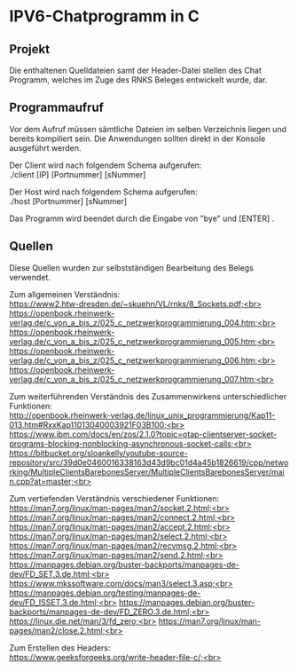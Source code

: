 # IPV6-Chatprogramm in C


## Projekt ##

Die enthaltenen Quelldateien samt der Header-Datei stellen des Chat Programm, welches im Zuge des RNKS Beleges entwickelt wurde, dar.

## Programmaufruf ##

Vor dem Aufruf müssen sämtliche Dateien im selben Verzeichnis liegen und bereits kompiliert sein.
Die Anwendungen sollten direkt in der Konsole ausgeführt werden.

Der Client wird nach folgendem Schema aufgerufen:<br>
./client [IP] [Portnummer] [sNummer]<br>

Der Host wird nach folgendem Schema aufgerufen:<br>
./host [Portnummer] [sNummer]<br>

Das Programm wird beendet durch die Eingabe von "bye" und [ENTER] .<br>

## Quellen ##

Diese Quellen wurden zur selbstständigen Bearbeitung des Belegs verwendet.<br>

Zum allgemeinen Verständnis:<br>
https://www2.htw-dresden.de/~skuehn/VL/rnks/8_Sockets.pdf;<br>
https://openbook.rheinwerk-verlag.de/c_von_a_bis_z/025_c_netzwerkprogrammierung_004.htm;<br>
https://openbook.rheinwerk-verlag.de/c_von_a_bis_z/025_c_netzwerkprogrammierung_005.htm;<br>
https://openbook.rheinwerk-verlag.de/c_von_a_bis_z/025_c_netzwerkprogrammierung_006.htm;<br>
https://openbook.rheinwerk-verlag.de/c_von_a_bis_z/025_c_netzwerkprogrammierung_007.htm;<br>

Zum weiterführenden Verständnis des Zusammenwirkens unterschiedlicher Funktionen:<br>
http://openbook.rheinwerk-verlag.de/linux_unix_programmierung/Kap11-013.htm#RxxKap11013040003921F03B100;<br>
https://www.ibm.com/docs/en/zos/2.1.0?topic=otap-clientserver-socket-programs-blocking-nonblocking-asynchronous-socket-calls;<br>
https://bitbucket.org/sloankelly/youtube-source-repository/src/39d0e0460016338163d43d9bc01d4a45b1826619/cpp/networking/MultipleClientsBarebonesServer/MultipleClientsBarebonesServer/main.cpp?at=master;<br>


Zum vertiefenden Verständnis verschiedener Funktionen:<br>
https://man7.org/linux/man-pages/man2/socket.2.html;<br>
https://man7.org/linux/man-pages/man2/connect.2.html;<br>
https://man7.org/linux/man-pages/man2/accept.2.html;<br>
https://man7.org/linux/man-pages/man2/select.2.html;<br>
https://man7.org/linux/man-pages/man2/recvmsg.2.html;<br>
https://man7.org/linux/man-pages/man2/send.2.html;<br>
https://manpages.debian.org/buster-backports/manpages-de-dev/FD_SET.3.de.html;<br>
https://www.mkssoftware.com/docs/man3/select.3.asp;<br>
https://manpages.debian.org/testing/manpages-de-dev/FD_ISSET.3.de.html;<br>
https://manpages.debian.org/buster-backports/manpages-de-dev/FD_ZERO.3.de.html;<br>
https://linux.die.net/man/3/fd_zero;<br>
https://man7.org/linux/man-pages/man2/close.2.html;<br>

Zum Erstellen des Headers:<br>
https://www.geeksforgeeks.org/write-header-file-c/;<br>

